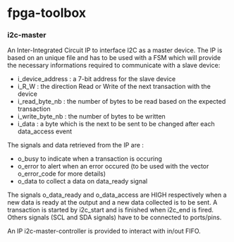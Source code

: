 # fpga-toolbox

### i2c-master

An Inter-Integrated Circuit IP to interface I2C as a master device. The IP is based on an unique file and has to be used with a FSM which will provide the necessary informations required to communicate with a slave device:

* i_device_address : a 7-bit address for the slave device
* i_R_W : the direction Read or Write of the next transaction with the device
* i_read_byte_nb : the number of bytes to be read based on the expected transaction
* i_write_byte_nb  : the number of bytes to be written
* i_data : a byte which is the next to be sent to be changed after each data_access event

The signals and data retrieved from the IP are :
* o_busy to indicate when a transaction is occuring
* o_error to alert when an error occured (to be used with the vector o_error_code for more details)
* o_data to collect a data on data_ready signal

The signals o_data_ready and o_data_access are HIGH respectively when a new data is ready at the output and a new data collected is to be sent. A transaction is started by i2c_start and is finished when i2c_end is fired. Others signals (SCL and SDA signals) have to be connected to ports/pins.

An IP i2c-master-controller is provided to interact with in/out FIFO.
